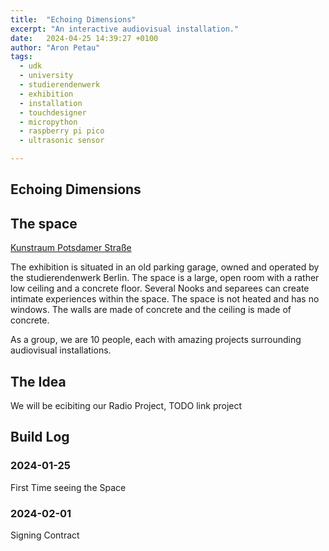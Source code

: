 ```yaml
---
title:  "Echoing Dimensions"
excerpt: "An interactive audiovisual installation."
date:   2024-04-25 14:39:27 +0100
author: "Aron Petau"
tags:
  - udk
  - university
  - studierendenwerk
  - exhibition
  - installation
  - touchdesigner
  - micropython
  - raspberry pi pico
  - ultrasonic sensor

---
```


## Echoing Dimensions

## The space

[Kunstraum Potsdamer Straße](https://www.stw.berlin/kultur/kunstraum/kunsträume/)

The exhibition is situated in an old parking garage, owned and operated by the studierendenwerk Berlin. The space is a large, open room with a rather low ceiling and a concrete floor. Several Nooks and separees can create intimate experiences within the space. The space is not heated and has no windows. The walls are made of concrete and the ceiling is made of concrete.

As a group, we are 10 people, each with amazing projects surrounding audiovisual installations.


## The Idea
We will be ecibiting our Radio Project, 
TODO link project

## Build Log

### 2024-01-25
First Time seeing the Space

### 2024-02-01
Signing Contract
